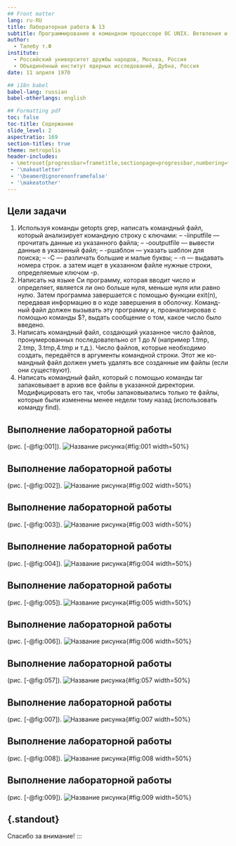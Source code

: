 ```yaml
---
## Front matter
lang: ru-RU
title: Лабораторная работа № 13
subtitle: Программирование в командном процессоре ОС UNIX. Ветвления и циклы
author:
  - Талебу т.Ф
institute:
  - Российский университет дружбы народов, Москва, Россия
  - Объединённый институт ядерных исследований, Дубна, Россия
date: 11 априля 1970

## i18n babel
babel-lang: russian
babel-otherlangs: english

## Formatting pdf
toc: false
toc-title: Содержание
slide_level: 2
aspectratio: 169
section-titles: true
theme: metropolis
header-includes:
 - \metroset{progressbar=frametitle,sectionpage=progressbar,numbering=fraction}
 - '\makeatletter'
 - '\beamer@ignorenonframefalse'
 - '\makeatother'
---
```


## Цели задачи
1. Используя команды getopts grep, написать командный файл, который анализирует
командную строку с ключами:
– -iinputfile — прочитать данные из указанного файла;
– -ooutputfile — вывести данные в указанный файл;
– -pшаблон — указать шаблон для поиска;
– -C — различать большие и малые буквы;
– -n — выдавать номера строк.
а затем ищет в указанном файле нужные строки, определяемые ключом -p.
2. Написать на языке Си программу, которая вводит число и определяет, является ли оно
больше нуля, меньше нуля или равно нулю. Затем программа завершается с помощью
функции exit(n), передавая информацию в о коде завершения в оболочку. Команд-
ный файл должен вызывать эту программу и, проанализировав с помощью команды
$?, выдать сообщение о том, какое число было введено.
3. Написать командный файл, создающий указанное число файлов, пронумерованных
последовательно от 1 до 𝑁 (например 1.tmp, 2.tmp, 3.tmp,4.tmp и т.д.). Число файлов,
которые необходимо создать, передаётся в аргументы командной строки. Этот же ко-
мандный файл должен уметь удалять все созданные им файлы (если они существуют).
4. Написать командный файл, который с помощью команды tar запаковывает в архив
все файлы в указанной директории. Модифицировать его так, чтобы запаковывались
только те файлы, которые были изменены менее недели тому назад (использовать
команду find).

## Выполнение лабораторной работы

(рис. [-@fig:001]).
![Название рисунка](image/1.png){#fig:001 width=50%}
## Выполнение лабораторной работы

(рис. [-@fig:002]).
![Название рисунка](image/2.png){#fig:002 width=50%}

## Выполнение лабораторной работы

(рис. [-@fig:003]).
![Название рисунка](image/3.png){#fig:003 width=50%}

## Выполнение лабораторной работы

(рис. [-@fig:004]).
![Название рисунка](image/4.png){#fig:004 width=50%}

## Выполнение лабораторной работы

(рис. [-@fig:005]).
![Название рисунка](image/5.png){#fig:005 width=50%}
## Выполнение лабораторной работы

(рис. [-@fig:006]).
![Название рисунка](image/6.png){#fig:006 width=50%}
## Выполнение лабораторной работы

(рис. [-@fig:057]).
![Название рисунка](image/57.jpg){#fig:057 width=50%}
## Выполнение лабораторной работы

(рис. [-@fig:007]).
![Название рисунка](image/7.png){#fig:007 width=50%}

## Выполнение лабораторной работы
(рис. [-@fig:008]).
![Название рисунка](image/8.png){#fig:008 width=50%}

## Выполнение лабораторной работы

(рис. [-@fig:009]).
![Название рисунка](image/9.png){#fig:009 width=50%}

## {.standout}

Спасибо за внимание!
:::

